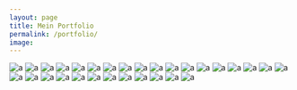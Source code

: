 ```yaml
---
layout: page
title: Mein Portfolio
permalink: /portfolio/
image:
---
```


<div class="gallery-box">
  <div class="gallery">
      <!-- 1 -->
      <img src="/images/portfolio/familien_reportage/familien_reportage-3.jpg" loading="lazy" alt="a"/>
      <img src="/images/portfolio/familien/familie-16.jpg" loading="lazy" alt="a"/>
      <img src="/images/portfolio/familien/familie-11-11.jpg" loading="lazy" alt="a"/>
      <!-- 2 -->
      <img src="/images/portfolio/familien/familie-12-12.jpg" loading="lazy" alt="a"/>
      <img src="/images/portfolio/familien/familie-11.jpg" loading="lazy" alt="a"/>
      <img src="/images/portfolio/familien/babybauch-7.jpg" loading="lazy" alt="a"/>
      <!-- 3 -->
      <img src="/images/portfolio/familien_reportage/familien_reportage-1.jpg" loading="lazy" alt="a"/>
      <img src="/images/portfolio/familien_reportage/familien_reportage-5.jpg" loading="lazy" alt="a"/>
      <img src="/images/portfolio/familien/familie-9.jpg" loading="lazy" alt="a"/>
      <!-- 4 -->
      <img src="/images/portfolio/familien/familie-15.jpg" loading="lazy" alt="a"/>
      <img src="/images/portfolio/familien/familie-13.jpg" loading="lazy" alt="a"/>
      <img src="/images/portfolio/familien_reportage/familien_reportage-2.jpg" loading="lazy" alt="a"/>
      <!-- 5 -->
      <img src="/images/portfolio/familien/babybauch-3.jpg" loading="lazy" alt="a"/>
      <img src="/images/portfolio/familien/familie-17.jpg" loading="lazy" alt="a"/>
      <img src="/images/portfolio/familien/familie-4.jpg" loading="lazy" alt="a"/>
      <!-- 6 -->
      <img src="/images/portfolio/familien/babybauch-1.jpg" loading="lazy" alt="a"/>
      <img src="/images/portfolio/familien/familie-4-4.jpg" loading="lazy" alt="a"/>
      <img src="/images/portfolio/familien/babybauch-8.jpg" loading="lazy" alt="a"/>
      <!-- 7 -->
      <img src="/images/portfolio/familien/familie-1.jpg" loading="lazy" alt="a"/>
      <img src="/images/portfolio/familien/familie-18.jpg" loading="lazy" alt="a"/>
      <img src="/images/portfolio/familien/familie-7.jpg" loading="lazy" alt="a"/>
      <!-- 8 -->
      <img src="/images/portfolio/familien/familie-5.jpg" loading="lazy" alt="a"/>
      <img src="/images/portfolio/familien/familie-19.jpg" loading="lazy" alt="a"/>
      <img src="/images/portfolio/familien/familie-6.jpg" loading="lazy" alt="a"/>
      <!-- 9 -->
      <img src="/images/portfolio/familien/familie-20.jpg" loading="lazy" alt="a"/>
      <img src="/images/portfolio/familien/familie-2.jpg" loading="lazy" alt="a"/>
      <img src="/images/portfolio/familien/familie-13-13.jpg" loading="lazy" alt="a"/>
      <!-- 10 -->
      <img src="/images/portfolio/familien/familie-2-2.jpg" loading="lazy" alt="a"/>
      <img src="/images/portfolio/familien/babybauch-5.jpg" loading="lazy" alt="a"/>
       <img src="/images/portfolio/familien/familie-3.jpg" loading="lazy" alt="a"/>
      
  </div>
</div>